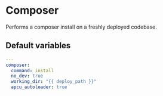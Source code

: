 # Composer

Performs a composer install on a freshly deployed codebase.

<!--ROLEVARS-->
## Default variables
```yaml
---
composer:
  command: install
  no_dev: true
  working_dir: "{{ deploy_path }}"
  apcu_autoloader: true

```

<!--ENDROLEVARS-->
